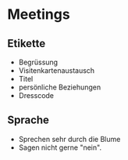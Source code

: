 # Meetings

## Etikette

- Begrüssung
- Visitenkartenaustausch
- Titel
- persönliche Beziehungen
- Dresscode

## Sprache

- Sprechen sehr durch die Blume
- Sagen nicht gerne "nein".

